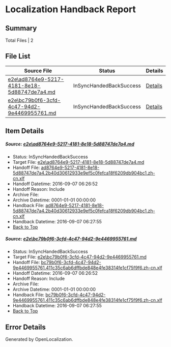 # <a name='report-top'></a> Localization Handback Report

## Summary
 Total Files | 2

## File List
 Source File | Status | Details 
 ----------- | ------ | ------- 
 [e2e\ad8764e9-5217-4181-8e18-5d88747de7a4.md](https://github.com/OpenLocalizationTestOrg/ol-test0/blob/0ca24891f24a3a7b4220c797ebaa24078b1cbd8a/e2e/ad8764e9-5217-4181-8e18-5d88747de7a4.md) | InSyncHandedBackSuccess | [Details](#0f177eadf8c87d78c01484a5a57912c6f8c10bfc7)
 [e2e\bc79b0f6-3cfd-4c47-94d2-9e4469955761.md](https://github.com/OpenLocalizationTestOrg/ol-test0/blob/0ca24891f24a3a7b4220c797ebaa24078b1cbd8a/e2e/bc79b0f6-3cfd-4c47-94d2-9e4469955761.md) | InSyncHandedBackSuccess | [Details](#3115b15e34c2fe3a32bf819e68f30c9bf962570e10)

## Item Details
##### <a name='0f177eadf8c87d78c01484a5a57912c6f8c10bfc7'></a> Source: [e2e\ad8764e9-5217-4181-8e18-5d88747de7a4.md](https://github.com/OpenLocalizationTestOrg/ol-test0/blob/0ca24891f24a3a7b4220c797ebaa24078b1cbd8a/e2e/ad8764e9-5217-4181-8e18-5d88747de7a4.md)
* Status: InSyncHandedBackSuccess
* Target File: [e2e\ad8764e9-5217-4181-8e18-5d88747de7a4.md](https://github.com/OpenLocalizationTestOrg/ol-test0-zhcn/blob/5cfab0e67e38af6c6e6e824e427c587960ba70db/e2e/ad8764e9-5217-4181-8e18-5d88747de7a4.md)
* Handoff File: [ad8764e9-5217-4181-8e18-5d88747de7a4.2b40d30612933e9ef5c0fefca18f6209db904bc1.zh-cn.xlf](https://github.com/OpenLocalizationTestOrg/ol-test0-handoff/blob/cdad2311a2a7d4315de567837b22e977ebb77e9b/ol-handoff/OpenLocalizationTestOrg/ol-test0-zhcn/ci/ad8764e9-5217-4181-8e18-5d88747de7a4.2b40d30612933e9ef5c0fefca18f6209db904bc1.zh-cn.xlf)
* Handoff Datetime: 2016-09-07 06:26:52
* Handoff Reason: Include
* Archive File: 
* Archive Datetime: 0001-01-01 00:00:00
* Handback File: [ad8764e9-5217-4181-8e18-5d88747de7a4.2b40d30612933e9ef5c0fefca18f6209db904bc1.zh-cn.xlf](https://github.com/OpenLocalizationTestOrg/ol-test0-handback/blob/80497d38e3996dc7add713092f40b1fc8035ed72/ol-handback/OpenLocalizationTestOrg/ol-test0-zhcn/ci/ad8764e9-5217-4181-8e18-5d88747de7a4.2b40d30612933e9ef5c0fefca18f6209db904bc1.zh-cn.xlf)
* Handback Datetime: 2016-09-07 06:27:55
* [Back to Top](#report-top)

##### <a name='3115b15e34c2fe3a32bf819e68f30c9bf962570e10'></a> Source: [e2e\bc79b0f6-3cfd-4c47-94d2-9e4469955761.md](https://github.com/OpenLocalizationTestOrg/ol-test0/blob/0ca24891f24a3a7b4220c797ebaa24078b1cbd8a/e2e/bc79b0f6-3cfd-4c47-94d2-9e4469955761.md)
* Status: InSyncHandedBackSuccess
* Target File: [e2e\bc79b0f6-3cfd-4c47-94d2-9e4469955761.md](https://github.com/OpenLocalizationTestOrg/ol-test0-zhcn/blob/5cfab0e67e38af6c6e6e824e427c587960ba70db/e2e/bc79b0f6-3cfd-4c47-94d2-9e4469955761.md)
* Handoff File: [bc79b0f6-3cfd-4c47-94d2-9e4469955761.411c35c6ab6dffbde848e4fe38314fe1cf75f9f6.zh-cn.xlf](https://github.com/OpenLocalizationTestOrg/ol-test0-handoff/blob/cdad2311a2a7d4315de567837b22e977ebb77e9b/ol-handoff/OpenLocalizationTestOrg/ol-test0-zhcn/ci/bc79b0f6-3cfd-4c47-94d2-9e4469955761.411c35c6ab6dffbde848e4fe38314fe1cf75f9f6.zh-cn.xlf)
* Handoff Datetime: 2016-09-07 06:26:52
* Handoff Reason: Include
* Archive File: 
* Archive Datetime: 0001-01-01 00:00:00
* Handback File: [bc79b0f6-3cfd-4c47-94d2-9e4469955761.411c35c6ab6dffbde848e4fe38314fe1cf75f9f6.zh-cn.xlf](https://github.com/OpenLocalizationTestOrg/ol-test0-handback/blob/80497d38e3996dc7add713092f40b1fc8035ed72/ol-handback/OpenLocalizationTestOrg/ol-test0-zhcn/ci/bc79b0f6-3cfd-4c47-94d2-9e4469955761.411c35c6ab6dffbde848e4fe38314fe1cf75f9f6.zh-cn.xlf)
* Handback Datetime: 2016-09-07 06:27:55
* [Back to Top](#report-top)


## Error Details

Generated by OpenLocalization.
